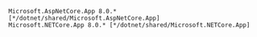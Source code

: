 ﻿```
Microsoft.AspNetCore.App 8.0.* [*/dotnet/shared/Microsoft.AspNetCore.App]
Microsoft.NETCore.App 8.0.* [*/dotnet/shared/Microsoft.NETCore.App]
```

